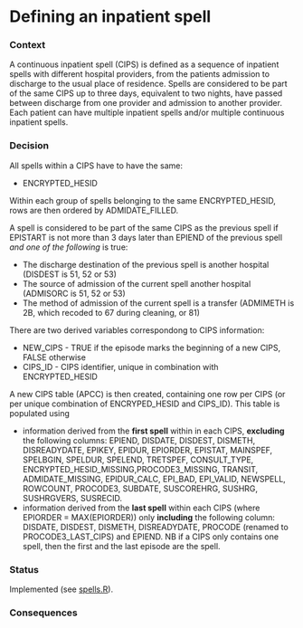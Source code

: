 # Defining an inpatient spell

### Context

A continuous inpatient spell (CIPS) is defined as a sequence of inpatient spells with different hospital 
providers, from the patients admission to discharge to the usual place of 
residence. Spells are considered to be part of the same CIPS up to 
three days, equivalent to two nights, have passed between discharge from one provider and 
admission to another provider. Each patient can have multiple inpatient
spells and/or multiple continuous inpatient spells.
    

### Decision

All spells within a CIPS have to have the same:
* ENCRYPTED_HESID

Within each group of spells belonging to the same ENCRYPTED_HESID, rows are then 
ordered by ADMIDATE_FILLED.

A spell is considered to be part of the same CIPS as the previous spell if EPISTART is not more than
3 days later than EPIEND of the previous spell *and one of the following* is true:
* The discharge destination of the previous spell is another hospital (DISDEST is 51, 52 or 53)
* The source of admission of the current spell another hospital (ADMISORC is 51, 52 or 53)
* The method of admission of the current spell is a transfer (ADMIMETH is 2B, which recoded to 67 during cleaning, or 81)


There are two derived variables correspondong to CIPS information:
* NEW_CIPS - TRUE if the episode marks the beginning of a new CIPS, FALSE otherwise
* CIPS_ID - CIPS identifier, unique in combination with ENCRYPTED_HESID

A new CIPS table (APCC) is then created, containing one row per CIPS (or per unique combination of ENCRYPED_HESID and CIPS_ID). This table is populated using 
* information derived from the **first spell** within in each
CIPS, **excluding** the following columns: EPIEND, DISDATE, DISDEST, DISMETH, DISREADYDATE, EPIKEY,
EPIDUR, EPIORDER, EPISTAT, MAINSPEF, SPELBGIN, SPELDUR, SPELEND, TRETSPEF, CONSULT_TYPE, ENCRYPTED_HESID_MISSING,PROCODE3_MISSING, TRANSIT, ADMIDATE_MISSING, EPIDUR_CALC, EPI_BAD, EPI_VALID, NEWSPELL, ROWCOUNT, PROCODE3, SUBDATE, SUSCOREHRG, SUSHRG, SUSHRGVERS, SUSRECID.
* information derived from the **last spell** within each CIPS (where EPIORDER = MAX(EPIORDER)) only **including** the following column: DISDATE, DISDEST, DISMETH, DISREADYDATE, PROCODE (renamed to PROCODE3_LAST_CIPS) and EPIEND. NB if a CIPS only contains one spell, then the first and the last episode are the spell. 


### Status

Implemented (see [spells.R](src/spells.R)).

### Consequences
